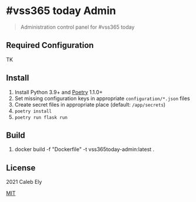 # #vss365 today Admin
> Administration control panel for #vss365 today


## Required Configuration

TK

## Install

1. Install Python 3.9+ and [Poetry](https://python-poetry.org/) 1.1.0+
1. Set missing configuration keys in appropriate `configuration/*.json` files
1. Create secret files in appropriate place (default: `/app/secrets`)
1. `poetry install`
1. `poetry run flask run`

## Build

1. docker build -f "Dockerfile" -t vss365today-admin:latest .

## License

2021 Caleb Ely

[MIT](LICENSE)
